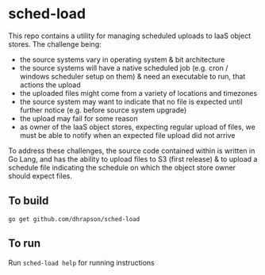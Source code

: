 # sched-load

This repo contains a utility for managing scheduled uploads to IaaS object stores.
The challenge being:
* the source systems vary in operating system & bit architecture
* the source systems will have a native scheduled job (e.g. cron / windows scheduler setup on them) & need an executable to run, that actions the upload
* the uploaded files might come from a variety of locations and timezones
* the source system may want to indicate that no file is expected until further notice (e.g. before source system upgrade)
* the upload may fail for some reason
* as owner of the IaaS object stores, expecting regular upload of files, we must be able to notify when an expected file upload did not arrive

To address these challenges, the source code contained within is written in Go Lang,
and has the ability to upload files to S3 (first release) & to upload a schedule file indicating
the schedule on which the object store owner should expect files.

## To build
```go get github.com/dhrapson/sched-load```

## To run
Run `sched-load help` for running instructions
